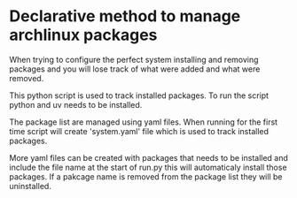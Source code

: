 # Declarative method to manage archlinux packages

When trying to configure the perfect system installing and removing packages and you will lose track of what were added and what were removed.

This python script is used to track installed packages. To run the script python and uv needs to be installed.
 
The package list are managed using yaml files. When running for the first time script will create 'system.yaml' file which is used to track installed packages.

More yaml files can be created with packages that needs to be installed and include the file name at the start of run.py this will automaticaly install those packages.
If a pakcage name is removed from the package list they will be uninstalled.
